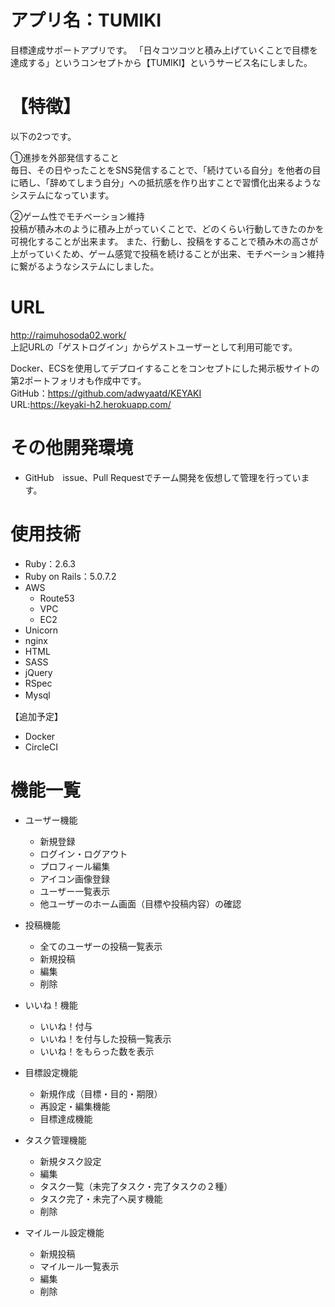 # アプリ名：TUMIKI
目標達成サポートアプリです。
「日々コツコツと積み上げていくことで目標を達成する」というコンセプトから【TUMIKI】というサービス名にしました。

# 【特徴】  
以下の2つです。

①進捗を外部発信すること  
毎日、その日やったことをSNS発信することで、「続けている自分」を他者の目に晒し、「辞めてしまう自分」への抵抗感を作り出すことで習慣化出来るようなシステムになっています。

②ゲーム性でモチベーション維持  
投稿が積み木のように積み上がっていくことで、どのくらい行動してきたのかを可視化することが出来ます。
また、行動し、投稿をすることで積み木の高さが上がっていくため、ゲーム感覚で投稿を続けることが出来、モチベーション維持に繋がるようなシステムにしました。

# URL
http://raimuhosoda02.work/  
上記URLの「ゲストログイン」からゲストユーザーとして利用可能です。

Docker、ECSを使用してデプロイすることをコンセプトにした掲示板サイトの第2ポートフォリオも作成中です。  
GitHub：https://github.com/adwyaatd/KEYAKI  
URL:https://keyaki-h2.herokuapp.com/  

# その他開発環境
* GitHub　issue、Pull Requestでチーム開発を仮想して管理を行っています。

# 使用技術
* Ruby：2.6.3
* Ruby on Rails：5.0.7.2
* AWS
    * Route53
    * VPC
    * EC2
* Unicorn
* nginx
* HTML
* SASS
* jQuery
* RSpec
* Mysql　

【追加予定】

* Docker
* CircleCI

# 機能一覧
* ユーザー機能
    * 新規登録
    * ログイン・ログアウト
    * プロフィール編集
    * アイコン画像登録
    * ユーザー一覧表示
    * 他ユーザーのホーム画面（目標や投稿内容）の確認
    
* 投稿機能
    * 全てのユーザーの投稿一覧表示
    * 新規投稿
    * 編集
    * 削除

* いいね！機能
    * いいね！付与
    * いいね！を付与した投稿一覧表示
    * いいね！をもらった数を表示

* 目標設定機能
    * 新規作成（目標・目的・期限）
    * 再設定・編集機能
    * 目標達成機能

* タスク管理機能
    * 新規タスク設定
    * 編集
    * タスク一覧（未完了タスク・完了タスクの２種）
    * タスク完了・未完了へ戻す機能
    * 削除

* マイルール設定機能
    * 新規投稿
    * マイルール一覧表示
    * 編集
    * 削除
